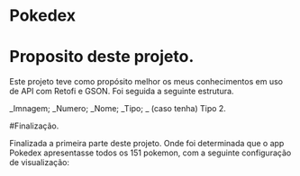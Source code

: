 # Pokedex

# Proposito deste projeto.

Este projeto teve como propósito melhor os meus conhecimentos em uso de API com Retofi e GSON.
Foi seguida a seguinte estrutura.

_Imnagem;
_Numero;
_Nome;
_Tipo;
_ (caso tenha) Tipo 2.



#Finalização.

Finalizada a primeira parte deste projeto. Onde foi determinada que o 
app Pokedex apresentasse todos os 151 pokemon, com a seguinte configuração de visualização:








